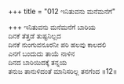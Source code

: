 +++
title = "012 ಇನಿತುವನು ಮನೆಮನೆಗೆ"

+++
ಇನಿತುವನು ಮನೆಮನೆಗೆ ಬಾರಿಯ  
ದಿನಕೆ ತೆತ್ತಡೆ ತುಷ್ಟನಿಲ್ಲದ  
ದಿನಕೆ ನುಂಗುವನೂರನೀ ಪರಿ ಹಲವು ಕಾಲದಲಿ   
ಎನಗೆ ಬಂದುದು ತಾಯೆ ನಾಳಿನ  
ದಿನದ ಬಾರಿಯಿದಕ್ಕೆ ತನ್ನಯ  
ತನುಜ ತಾನುಳಿದಂತೆ ಮಾನಿಸರಿಲ್ಲ ತನಗೆಂದ      ॥12॥